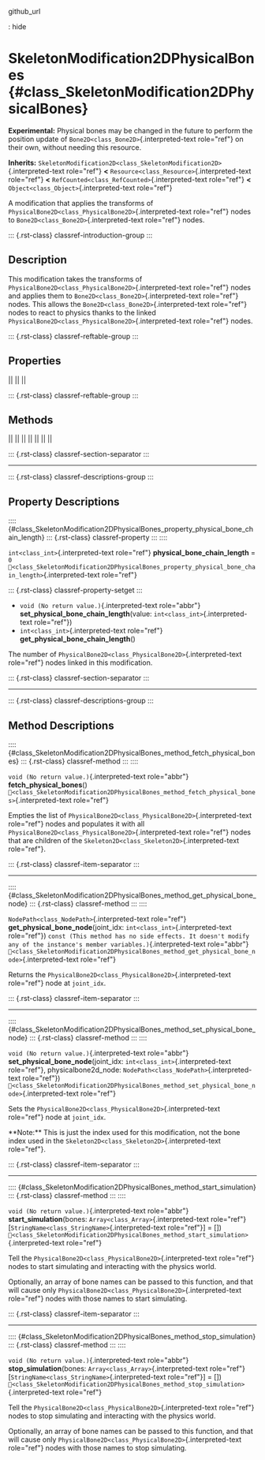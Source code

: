 github_url

:   hide

# SkeletonModification2DPhysicalBones {#class_SkeletonModification2DPhysicalBones}

**Experimental:** Physical bones may be changed in the future to perform
the position update of `Bone2D<class_Bone2D>`{.interpreted-text
role="ref"} on their own, without needing this resource.

**Inherits:**
`SkeletonModification2D<class_SkeletonModification2D>`{.interpreted-text
role="ref"} **\<** `Resource<class_Resource>`{.interpreted-text
role="ref"} **\<** `RefCounted<class_RefCounted>`{.interpreted-text
role="ref"} **\<** `Object<class_Object>`{.interpreted-text role="ref"}

A modification that applies the transforms of
`PhysicalBone2D<class_PhysicalBone2D>`{.interpreted-text role="ref"}
nodes to `Bone2D<class_Bone2D>`{.interpreted-text role="ref"} nodes.

::: {.rst-class}
classref-introduction-group
:::

## Description

This modification takes the transforms of
`PhysicalBone2D<class_PhysicalBone2D>`{.interpreted-text role="ref"}
nodes and applies them to `Bone2D<class_Bone2D>`{.interpreted-text
role="ref"} nodes. This allows the
`Bone2D<class_Bone2D>`{.interpreted-text role="ref"} nodes to react to
physics thanks to the linked
`PhysicalBone2D<class_PhysicalBone2D>`{.interpreted-text role="ref"}
nodes.

::: {.rst-class}
classref-reftable-group
:::

## Properties

||
||
||

::: {.rst-class}
classref-reftable-group
:::

## Methods

||
||
||
||
||
||
||

::: {.rst-class}
classref-section-separator
:::

------------------------------------------------------------------------

::: {.rst-class}
classref-descriptions-group
:::

## Property Descriptions

:::: {#class_SkeletonModification2DPhysicalBones_property_physical_bone_chain_length}
::: {.rst-class}
classref-property
:::
::::

`int<class_int>`{.interpreted-text role="ref"}
**physical_bone_chain_length** = `0`
`🔗<class_SkeletonModification2DPhysicalBones_property_physical_bone_chain_length>`{.interpreted-text
role="ref"}

::: {.rst-class}
classref-property-setget
:::

- `void (No return value.)`{.interpreted-text role="abbr"}
  **set_physical_bone_chain_length**(value:
  `int<class_int>`{.interpreted-text role="ref"})
- `int<class_int>`{.interpreted-text role="ref"}
  **get_physical_bone_chain_length**()

The number of `PhysicalBone2D<class_PhysicalBone2D>`{.interpreted-text
role="ref"} nodes linked in this modification.

::: {.rst-class}
classref-section-separator
:::

------------------------------------------------------------------------

::: {.rst-class}
classref-descriptions-group
:::

## Method Descriptions

:::: {#class_SkeletonModification2DPhysicalBones_method_fetch_physical_bones}
::: {.rst-class}
classref-method
:::
::::

`void (No return value.)`{.interpreted-text role="abbr"}
**fetch_physical_bones**()
`🔗<class_SkeletonModification2DPhysicalBones_method_fetch_physical_bones>`{.interpreted-text
role="ref"}

Empties the list of
`PhysicalBone2D<class_PhysicalBone2D>`{.interpreted-text role="ref"}
nodes and populates it with all
`PhysicalBone2D<class_PhysicalBone2D>`{.interpreted-text role="ref"}
nodes that are children of the
`Skeleton2D<class_Skeleton2D>`{.interpreted-text role="ref"}.

::: {.rst-class}
classref-item-separator
:::

------------------------------------------------------------------------

:::: {#class_SkeletonModification2DPhysicalBones_method_get_physical_bone_node}
::: {.rst-class}
classref-method
:::
::::

`NodePath<class_NodePath>`{.interpreted-text role="ref"}
**get_physical_bone_node**(joint_idx: `int<class_int>`{.interpreted-text
role="ref"})
`const (This method has no side effects. It doesn't modify any of the instance's member variables.)`{.interpreted-text
role="abbr"}
`🔗<class_SkeletonModification2DPhysicalBones_method_get_physical_bone_node>`{.interpreted-text
role="ref"}

Returns the `PhysicalBone2D<class_PhysicalBone2D>`{.interpreted-text
role="ref"} node at `joint_idx`.

::: {.rst-class}
classref-item-separator
:::

------------------------------------------------------------------------

:::: {#class_SkeletonModification2DPhysicalBones_method_set_physical_bone_node}
::: {.rst-class}
classref-method
:::
::::

`void (No return value.)`{.interpreted-text role="abbr"}
**set_physical_bone_node**(joint_idx: `int<class_int>`{.interpreted-text
role="ref"}, physicalbone2d_node:
`NodePath<class_NodePath>`{.interpreted-text role="ref"})
`🔗<class_SkeletonModification2DPhysicalBones_method_set_physical_bone_node>`{.interpreted-text
role="ref"}

Sets the `PhysicalBone2D<class_PhysicalBone2D>`{.interpreted-text
role="ref"} node at `joint_idx`.

\*\*Note:\*\* This is just the index used for this modification, not the
bone index used in the `Skeleton2D<class_Skeleton2D>`{.interpreted-text
role="ref"}.

::: {.rst-class}
classref-item-separator
:::

------------------------------------------------------------------------

:::: {#class_SkeletonModification2DPhysicalBones_method_start_simulation}
::: {.rst-class}
classref-method
:::
::::

`void (No return value.)`{.interpreted-text role="abbr"}
**start_simulation**(bones: `Array<class_Array>`{.interpreted-text
role="ref"}\[`StringName<class_StringName>`{.interpreted-text
role="ref"}\] = \[\])
`🔗<class_SkeletonModification2DPhysicalBones_method_start_simulation>`{.interpreted-text
role="ref"}

Tell the `PhysicalBone2D<class_PhysicalBone2D>`{.interpreted-text
role="ref"} nodes to start simulating and interacting with the physics
world.

Optionally, an array of bone names can be passed to this function, and
that will cause only
`PhysicalBone2D<class_PhysicalBone2D>`{.interpreted-text role="ref"}
nodes with those names to start simulating.

::: {.rst-class}
classref-item-separator
:::

------------------------------------------------------------------------

:::: {#class_SkeletonModification2DPhysicalBones_method_stop_simulation}
::: {.rst-class}
classref-method
:::
::::

`void (No return value.)`{.interpreted-text role="abbr"}
**stop_simulation**(bones: `Array<class_Array>`{.interpreted-text
role="ref"}\[`StringName<class_StringName>`{.interpreted-text
role="ref"}\] = \[\])
`🔗<class_SkeletonModification2DPhysicalBones_method_stop_simulation>`{.interpreted-text
role="ref"}

Tell the `PhysicalBone2D<class_PhysicalBone2D>`{.interpreted-text
role="ref"} nodes to stop simulating and interacting with the physics
world.

Optionally, an array of bone names can be passed to this function, and
that will cause only
`PhysicalBone2D<class_PhysicalBone2D>`{.interpreted-text role="ref"}
nodes with those names to stop simulating.
